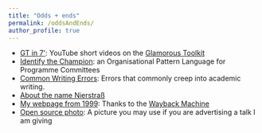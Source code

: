 ```yaml
---
title: "Odds + ends"
permalink: /oddsAndEnds/
author_profile: true
---
```


- [GT in 7'](https://www.youtube.com/playlist?list=PLfrs5bwLJOoAaHvQGSLeKpHWmFuZXPUTJ): YouTube short videos on the [Glamorous Toolkit](https://gtoolkit.com)
- [Identify the Champion](/champion): an Organisational Pattern Language for Programme Committees
- [Common Writing Errors](https://scg.unibe.ch/wiki/howtos/commonwritingerrors): Errors that commonly creep into academic writing.
- [About the name Nierstraß](https://www.family.nierstrasz.org/nierstrass)
- [My webpage from 1999](http://web.archive.org/web/19990210095953/http://www.iam.unibe.ch/~oscar/): Thanks to the [Wayback Machine](http://web.archive.org)
- [Open source photo](/oscarOpenSourcePicture): A picture you may use if you are advertising a talk I am giving
